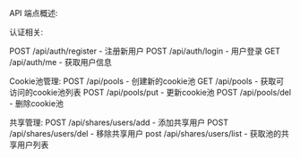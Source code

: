 API 端点概述:

认证相关:

POST /api/auth/register - 注册新用户
POST /api/auth/login - 用户登录
GET /api/auth/me - 获取用户信息

Cookie池管理:
POST /api/pools - 创建新的cookie池
GET /api/pools - 获取可访问的cookie池列表
POST /api/pools/put - 更新cookie池
POST /api/pools/del - 删除cookie池

共享管理:
POST /api/shares/users/add - 添加共享用户
POST /api/shares/users/del - 移除共享用户
post /api/shares/users/list - 获取池的共享用户列表
